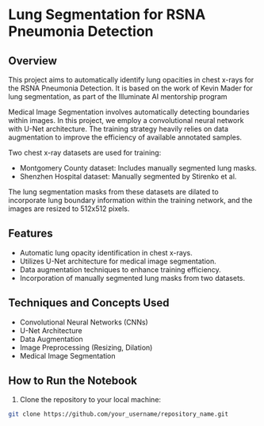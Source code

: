# Lung Segmentation for RSNA Pneumonia Detection 

## Overview
This project aims to automatically identify lung opacities in chest x-rays for the RSNA Pneumonia Detection. It is based on the work of Kevin Mader for lung segmentation, as part of the Illuminate AI mentorship program

Medical Image Segmentation involves automatically detecting boundaries within images. In this project, we employ a convolutional neural network with U-Net architecture. The training strategy heavily relies on data augmentation to improve the efficiency of available annotated samples.

Two chest x-ray datasets are used for training:
- Montgomery County dataset: Includes manually segmented lung masks.
- Shenzhen Hospital dataset: Manually segmented by Stirenko et al.

The lung segmentation masks from these datasets are dilated to incorporate lung boundary information within the training network, and the images are resized to 512x512 pixels.

## Features
- Automatic lung opacity identification in chest x-rays.
- Utilizes U-Net architecture for medical image segmentation.
- Data augmentation techniques to enhance training efficiency.
- Incorporation of manually segmented lung masks from two datasets.

## Techniques and Concepts Used
- Convolutional Neural Networks (CNNs)
- U-Net Architecture
- Data Augmentation
- Image Preprocessing (Resizing, Dilation)
- Medical Image Segmentation

## How to Run the Notebook
1. Clone the repository to your local machine:

```bash
git clone https://github.com/your_username/repository_name.git


